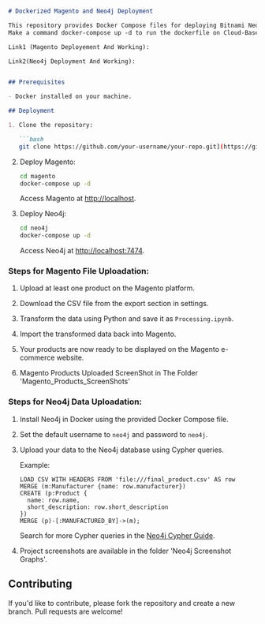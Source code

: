 ```markdown

# Dockerized Magento and Neo4j Deployment

This repository provides Docker Compose files for deploying Bitnami Neo4j and Magento containers. Follow the steps below to set up and run the applications on your local machine or any cloud-based platform.
Make a command docker-compose up -d to run the dockerfile on Cloud-Based Platform or Local Deployment In Local Docker Because of '' Charges Incurred On The Cloud-Based This Project is Deployed On Local Docker Desktop Recorded Video Are Uploaded On YouTube

Link1 (Magento Deployement And Working): 

Link2(Neo4j Deployment And Working):


## Prerequisites

- Docker installed on your machine.

## Deployment

1. Clone the repository:

   ```bash
   git clone https://github.com/your-username/your-repo.git](https://github.com/dev-codes1m/Magento-Neo4j-Project.git

   ```

2. Deploy Magento:

   ```bash
   cd magento
   docker-compose up -d
   ```

   Access Magento at [http://localhost](http://localhost/admin).

3. Deploy Neo4j:

   ```bash
   cd neo4j
   docker-compose up -d
   ```

   Access Neo4j at [http://localhost:7474](http://localhost:7474).

### Steps for Magento File Uploadation:

1. Upload at least one product on the Magento platform.

2. Download the CSV file from the export section in settings.

3. Transform the data using Python and save it as `Processing.ipynb`.

4. Import the transformed data back into Magento.

5. Your products are now ready to be displayed on the Magento e-commerce website.

6. Magento Products Uploaded ScreenShot in The Folder 'Magento_Products_ScreenShots' 

### Steps for Neo4j Data Uploadation:

1. Install Neo4j in Docker using the provided Docker Compose file.

2. Set the default username to `neo4j` and password to `neo4j`.

3. Upload your data to the Neo4j database using Cypher queries.

   Example:

   ```cypher
   LOAD CSV WITH HEADERS FROM 'file:///final_product.csv' AS row
   MERGE (m:Manufacturer {name: row.manufacturer})
   CREATE (p:Product {
     name: row.name,
     short_description: row.short_description
   })
   MERGE (p)-[:MANUFACTURED_BY]->(m);
   ```

   Search for more Cypher queries in the [Neo4j Cypher Guide](https://neo4j.com/docs/cypher-manual/current/).

4. Project screenshots are available in the folder 'Neo4j Screenshot Graphs'.

## Contributing

If you'd like to contribute, please fork the repository and create a new branch. Pull requests are welcome!

